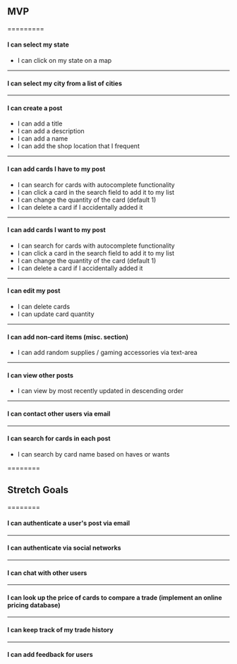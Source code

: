 
## MVP
=========
#### I can select my state
* I can click on my state on a map

---- 

#### I can select my city from a list of cities

----
 
#### I can create a post 
* I can add a title
* I can add a description
* I can add a name
* I can add the shop location that I frequent

---- 

#### I can add cards I have to my post
* I can search for cards with autocomplete functionality
* I can click a card in the search field to add it to my list
* I can change the quantity of the card (default 1)
* I can delete a card if I accidentally added it

---- 

#### I can add cards I want to my post
* I can search for cards with autocomplete functionality
* I can click a card in the search field to add it to my list
* I can change the quantity of the card (default 1)
*  I can delete a card if I accidentally added it

---- 

#### I can edit my post
* I can delete cards
* I can update card quantity

---- 

#### I can add non-card items (misc. section)
* I can add random supplies / gaming accessories via text-area

---- 

#### I can view other posts
* I can view by most recently updated in descending order

----
 
#### I can contact other users via email

---- 

#### I can search for cards in each post
* I can search by card name based on haves or wants

========
## Stretch Goals
========

#### I can authenticate a user's post via email

----

#### I can authenticate via social networks

----

#### I can chat with other users

---- 

#### I can look up the price of cards to compare a trade (implement an online pricing database)

---- 

#### I can keep track of my trade history

---- 

#### I can add feedback for users




